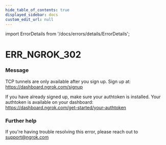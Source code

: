 ```yaml
---
hide_table_of_contents: true
displayed_sidebar: docs
custom_edit_url: null
---
```


import ErrorDetails from '/docs/errors/details/ErrorDetails';

# ERR_NGROK_302

### Message
TCP tunnels are only available after you sign up.
Sign up at: https://dashboard.ngrok.com/signup

If you have already signed up, make sure your authtoken is installed.
Your authtoken is available on your dashboard: https://dashboard.ngrok.com/get-started/your-authtoken

### Further help
If you're having trouble resolving this error, please reach out to [support@ngrok.com](mailto:support@ngrok.com?subject=Help%20with%20ERR_NGROK_302)

<ErrorDetails error='err_ngrok_302' />

